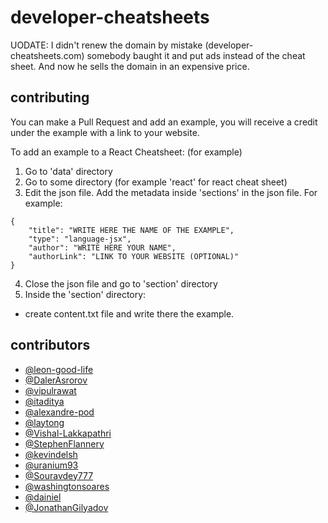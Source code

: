 # developer-cheatsheets

UODATE: I didn't renew the domain by mistake (developer-cheatsheets.com) somebody baught it and put ads instead of the cheat sheet. And now he sells the domain in an expensive price.

## contributing
You can make a Pull Request and add an example, 
you will receive a credit under the example with a link to your website.

To add an example to a React Cheatsheet: (for example)

1. Go to 'data' directory
2. Go to some directory (for example 'react' for react cheat sheet)
3. Edit the json file. Add the metadata inside 'sections' in the json file. For example:
```
{
    "title": "WRITE HERE THE NAME OF THE EXAMPLE",
    "type": "language-jsx",
    "author": "WRITE HERE YOUR NAME",
    "authorLink": "LINK TO YOUR WEBSITE (OPTIONAL)"
}
```
4. Close the json file and go to 'section' directory
5. Inside the 'section' directory:
-  create content.txt file and write there the example.



## contributors
- [@leon-good-life](https://github.com/leon-good-life)
- [@DalerAsrorov](https://github.com/DalerAsrorov)
- [@vipulrawat](https://github.com/vipulrawat)
- [@itaditya](https://github.com/itaditya)
- [@alexandre-pod](https://github.com/alexandre-pod)
- [@laytong](https://github.com/laytong)
- [@Vishal-Lakkapathri](https://github.com/Vishal-Lakkapathri)
- [@StephenFlannery](https://github.com/StephenFlannery)
- [@kevindelsh](https://github.com/kevindelsh)
- [@uranium93](https://github.com/uranium93)
- [@Souravdey777](https://github.com/Souravdey777)
- [@washingtonsoares](https://github.com/washingtonsoares)
- [@dainiel](https://github.com/dainiel)
- [@JonathanGilyadov](https://github.com/JonathanGilyadov)
